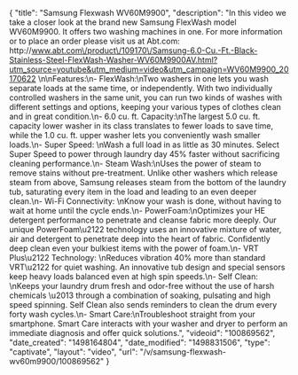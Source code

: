 {
    "title": "Samsung Flexwash WV60M9900",
    "description": "In this video we take a closer look at the brand new Samsung FlexWash model WV60M9900.  It offers two washing machines in one.  For more information or to place an order please visit us at Abt.com: http:\/\/www.abt.com\/product\/109170\/Samsung-6.0-Cu.-Ft.-Black-Stainless-Steel-FlexWash-Washer-WV60M9900AV.html?utm_source=youtube&utm_medium=video&utm_campaign=WV60M9900_20170622 \n\nFeatures:\n- FlexWash:\nTwo washers in one lets you wash separate loads at the same time, or independently. With two individually controlled washers in the same unit, you can run two kinds of washes with different settings and options, keeping your various types of clothes clean and in great condition.\n- 6.0 cu. ft. Capacity:\nThe largest 5.0 cu. ft. capacity lower washer in its class translates to fewer loads to save time, while the 1.0 cu. ft. upper washer lets you conveniently wash smaller loads.\n- Super Speed: \nWash a full load in as little as 30 minutes. Select Super Speed to power through laundry day 45% faster without sacrificing cleaning performance.\n- Steam Wash:\nUses the power of steam to remove stains without pre-treatment. Unlike other washers which release steam from above, Samsung releases steam from the bottom of the laundry tub, saturating every item in the load and leading to an even deeper clean.\n- Wi-Fi Connectivity: \nKnow your wash is done, without having to wait at home until the cycle ends.\n- PowerFoam:\nOptimizes your HE detergent performance to penetrate and cleanse fabric more deeply. Our unique PowerFoam\u2122 technology uses an innovative mixture of water, air and detergent to penetrate deep into the heart of fabric. Confidently deep clean even your bulkiest items with the power of foam.\n- VRT Plus\u2122 Technology: \nReduces vibration 40% more than standard VRT\u2122 for quiet washing. An innovative tub design and special sensors keep heavy loads balanced even at high spin speeds.\n- Self Clean: \nKeeps your laundry drum fresh and odor-free without the use of harsh chemicals \u2013 through a combination of soaking, pulsating and high speed spinning. Self Clean also sends reminders to clean the drum every forty wash cycles.\n- Smart Care:\nTroubleshoot straight from your smartphone. Smart Care interacts with your washer and dryer to perform an immediate diagnosis and offer quick solutions.",
    "videoid": "100869562",
    "date_created": "1498164804",
    "date_modified": "1498831506",
    "type": "captivate",
    "layout": "video",
    "url": "\/v\/samsung-flexwash-wv60m9900\/100869562"
}
